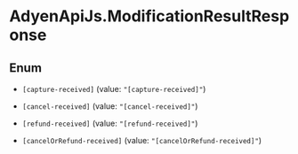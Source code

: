 # AdyenApiJs.ModificationResultResponse

## Enum


* `[capture-received]` (value: `"[capture-received]"`)

* `[cancel-received]` (value: `"[cancel-received]"`)

* `[refund-received]` (value: `"[refund-received]"`)

* `[cancelOrRefund-received]` (value: `"[cancelOrRefund-received]"`)


